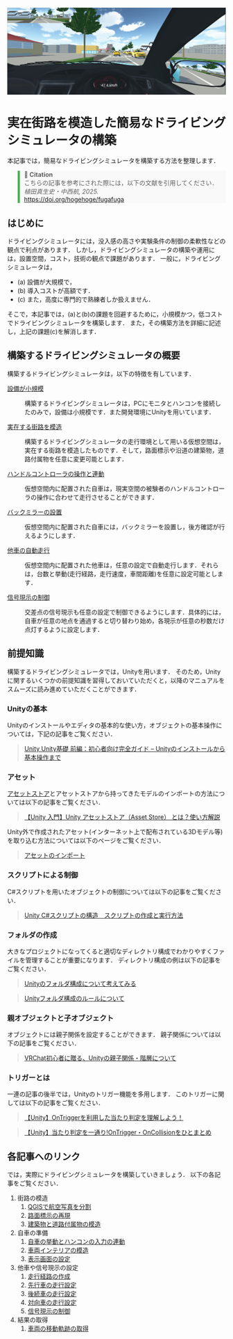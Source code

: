 ![display image](./MarkDown_Materials/figures/display_image.png)

# 実在街路を模造した簡易なドライビングシミュレータの構築

本記事では，簡易なドライビングシミュレータを構築する方法を整理します．

<blockquote style="border-left: 5px solid #4caf50; padding-left: 10px; background-color: #f9f9f9;">
  <strong>📄 Citation</strong><br>
  こちらの記事を参考にされた際には，以下の文献を引用してください．<br>
  <em>植田真生史・中西航, 2025.</em><br>
  <a href="">https://doi.org/hogehoge/fugafuga</a>
</blockquote>

## はじめに

ドライビングシミュレータには，没入感の高さや実験条件の制御の柔軟性などの観点で利点があります．
しかし，ドライビングシミュレータの構築や運用には，設置空間，コスト，技術の観点で課題があります．
一般に，ドライビングシミュレータは，
- (a) 設備が大規模で，
- (b) 導入コストが高額です．
- (c) また，高度に専門的で熟練者しか扱えません．

そこで，本記事では，(a)と(b)の課題を回避するために，小規模かつ，低コストでドライビングシミュレータを構築します．
また，その構築方法を詳細に記述し，上記の課題(c)を解消します．


## 構築するドライビングシミュレータの概要

構築するドライビングシミュレータは，以下の特徴を有しています．

<ins>設備が小規模</ins>
    <dd>構築するドライビングシミュレータは，PCにモニタとハンコンを接続したのみで，設備は小規模です．また開発環境にUnityを用いています．
    </dd>    

<ins>実在する街路を模造</ins>
    <dd>構築するドライビングシミュレータの走行環境として用いる仮想空間は，実在する街路を模造したものです．そして，路面標示や沿道の建築物，道路付属物を任意に変更可能とします．
    </dd>

<ins>ハンドルコントローラの操作と連動</ins>
    <dd>仮想空間内に配置された自車は，現実空間の被験者のハンドルコントローラの操作に合わせて走行させることができます．
    </dd>

<ins>バックミラーの設置</ins>
    <dd>仮想空間内に配置された自車には，バックミラーを設置し，後方確認が行えるようにします．</dd>

<ins>他車の自動走行</ins>
    <dd>仮想空間内に配置された他車は，任意の設定で自動走行します．それらは，台数と挙動(走行経路，走行速度，車間距離)を任意に設定可能とします．</dd>

<ins>信号現示の制御</ins>
    <dd>交差点の信号現示も任意の設定で制御できるようにします．具体的には，自車が任意の地点を通過すると切り替わり始め，各現示が任意の秒数だけ点灯するように設定します．</dd>

## 前提知識

構築するドライビングシミュレータでは，Unityを用います．
そのため，Unityに関するいくつかの前提知識を習得しておいていただくと，以降のマニュアルをスムーズに読み進めていただくことができます．

### Unityの基本

Unityのインストールやエディタの基本的な使い方，オブジェクトの基本操作については，下記の記事をご覧ください．
> [Unity Unity基礎 前編：初心者向け完全ガイド – Unityのインストールから基本操作まで](https://styly.cc/ja/tips/unity-basics-part-1-complete-guide-for-beginners/#i-3)

### アセット

[アセットストア](https://assetstore.unity.com/?srsltid=AfmBOopswtLso9-De5K-IECUpYFvg1A_VszKzCsEyC_G6K3MHeqK3rjS)とアセットストアから持ってきたモデルのインポートの方法については以下の記事をご覧ください．
> [【Unity 入門】Unity アセットストア（Asset Store） とは？使い方解説](https://styly.cc/ja/tips/asset-store/)

Unity外で作成されたアセット(インターネット上で配布されている3Dモデル等)を取り込む方法については以下のページをご覧ください．
> [アセットのインポート](https://docs.unity3d.com/ja/560/Manual/ImportingAssets.html)

### スクリプトによる制御

C#スクリプトを用いたオブジェクトの制御については以下の記事をご覧ください．
> [Unity C#スクリプトの構造　スクリプトの作成と実行方法](https://feynman.co.jp/unityforest/unity-introduction/unity-csharp-programming/making-unity-csharp-script/)

### フォルダの作成

大きなプロジェクトになってくると適切なディレクトリ構成でわかりやすくファイルを管理することが重要になります．
ディレクトリ構成の例は以下の記事をご覧ください．
>[Unityのフォルダ構成について考えてみる](https://r-ngtm.hatenablog.com/entry/2017/12/19/225951)

>[Unityフォルダ構成のルールについて](https://qiita.com/takish/items/8608ba9070755da3ae6d)

### 親オブジェクトと子オブジェクト

オブジェクトには親子関係を設定することができます．
親子関係については以下の記事をご覧ください．
> [VRChat初心者に贈る、Unityの親子関係・階層について](https://note.com/watahumi_mina/n/n9b11dcb1b7f0)

### トリガーとは

一連の記事の後半では，Unityのトリガー機能を多用します．
このトリガーに関しては以下の記事をご覧ください．
> [【Unity】OnTriggerを利用した当たり判定を理解しよう！](https://xr-hub.com/archives/7499)

> [【Unity】当たり判定を一通り!OnTrigger・OnCollisionをひとまとめ](https://www.sejuku.net/blog/83742)

## 各記事へのリンク
では，実際にドライビングシミュレータを構築していきましょう．
以下の各記事をご覧ください．

1. 街路の模造
    1. [QGISで航空写真を分割](./MarkDown_Materials/1_1.md)
    1. [路面標示の再現](./MarkDown_Materials/1_2.md)
    2. [建築物と道路付属物の模造](./MarkDown_Materials/1_3.md)
2. 自車の準備
    1. [自車の挙動とハンコンの入力の連動](./MarkDown_Materials/2_1.md)
    2. [車両インテリアの模造](./MarkDown_Materials/2_2.md)
    3. [表示画面の設定](./MarkDown_Materials/2_3.md) 
3. 他車や信号現示の設定
    1. [走行経路の作成](./MarkDown_Materials/3_1.md)
    2. [先行車の走行設定](./MarkDown_Materials/3_2.md)
    4. [後続車の走行設定](./MarkDown_Materials/3_3.md)
    5. [対向車の走行設定](./MarkDown_Materials/3_4.md)
    6. [信号現示の制御](./MarkDown_Materials/3_5.md)
4. 結果の取得
    1. [車両の移動軌跡の取得](./MarkDown_Materials/4_1.md)